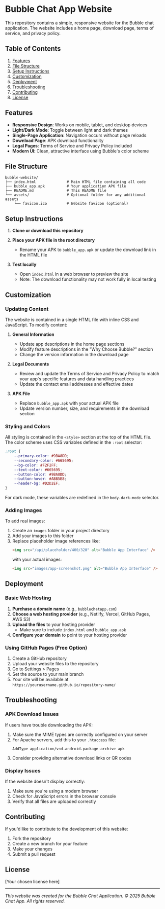 # Bubble Chat App Website

This repository contains a simple, responsive website for the Bubble chat application. The website includes a home page, download page, terms of service, and privacy policy.

## Table of Contents

1. [Features](#features)
2. [File Structure](#file-structure)
3. [Setup Instructions](#setup-instructions)
4. [Customization](#customization)
5. [Deployment](#deployment)
6. [Troubleshooting](#troubleshooting)
7. [Contributing](#contributing)
8. [License](#license)

## Features

- **Responsive Design**: Works on mobile, tablet, and desktop devices
- **Light/Dark Mode**: Toggle between light and dark themes
- **Single-Page Application**: Navigation occurs without page reloads
- **Download Page**: APK download functionality
- **Legal Pages**: Terms of Service and Privacy Policy included
- **Modern UI**: Clean, attractive interface using Bubble's color scheme

## File Structure

```
bubble-website/
├── index.html              # Main HTML file containing all code
├── bubble_app.apk          # Your application APK file
├── README.md               # This README file
└── assets/                 # Optional folder for any additional assets
    └── favicon.ico         # Website favicon (optional)
```

## Setup Instructions

1. **Clone or download this repository**

2. **Place your APK file in the root directory**
   - Rename your APK to `bubble_app.apk` or update the download link in the HTML file

3. **Test locally**
   - Open `index.html` in a web browser to preview the site
   - Note: The download functionality may not work fully in local testing

## Customization

### Updating Content

The website is contained in a single HTML file with inline CSS and JavaScript. To modify content:

1. **General Information**
   - Update app descriptions in the home page sections
   - Modify feature descriptions in the "Why Choose Bubble?" section
   - Change the version information in the download page

2. **Legal Documents**
   - Review and update the Terms of Service and Privacy Policy to match your app's specific features and data handling practices
   - Update the contact email addresses and effective dates

3. **APK File**
   - Replace `bubble_app.apk` with your actual APK file
   - Update version number, size, and requirements in the download section

### Styling and Colors

All styling is contained in the `<style>` section at the top of the HTML file. The color scheme uses CSS variables defined in the `:root` selector:

```css
:root {
    --primary-color: #9BA8DD;
    --secondary-color: #665695;
    --bg-color: #F2F2FF;
    --text-color: #665695;
    --button-color: #9BA8DD;
    --button-hover: #ABB5E8;
    --header-bg: #D2D2EF;
}
```

For dark mode, these variables are redefined in the `body.dark-mode` selector.

### Adding Images

To add real images:

1. Create an `images` folder in your project directory
2. Add your images to this folder
3. Replace placeholder image references like:
   ```html
   <img src="/api/placeholder/400/320" alt="Bubble App Interface" />
   ```
   with your actual images:
   ```html
   <img src="images/app-screenshot.png" alt="Bubble App Interface" />
   ```

## Deployment

### Basic Web Hosting

1. **Purchase a domain name** (e.g., `bubblechatapp.com`)
2. **Choose a web hosting provider** (e.g., Netlify, Vercel, GitHub Pages, AWS S3)
3. **Upload the files** to your hosting provider
   - Make sure to include `index.html` and `bubble_app.apk`
4. **Configure your domain** to point to your hosting provider

### Using GitHub Pages (Free Option)

1. Create a GitHub repository
2. Upload your website files to the repository
3. Go to Settings > Pages
4. Set the source to your main branch
5. Your site will be available at `https://yourusername.github.io/repository-name/`

## Troubleshooting

### APK Download Issues

If users have trouble downloading the APK:

1. Make sure the MIME types are correctly configured on your server
2. For Apache servers, add this to your `.htaccess` file:
   ```
   AddType application/vnd.android.package-archive apk
   ```
3. Consider providing alternative download links or QR codes

### Display Issues

If the website doesn't display correctly:

1. Make sure you're using a modern browser
2. Check for JavaScript errors in the browser console
3. Verify that all files are uploaded correctly

## Contributing

If you'd like to contribute to the development of this website:

1. Fork the repository
2. Create a new branch for your feature
3. Make your changes
4. Submit a pull request

## License

[Your chosen license here]

---

*This website was created for the Bubble Chat Application. © 2025 Bubble Chat App. All rights reserved.*

